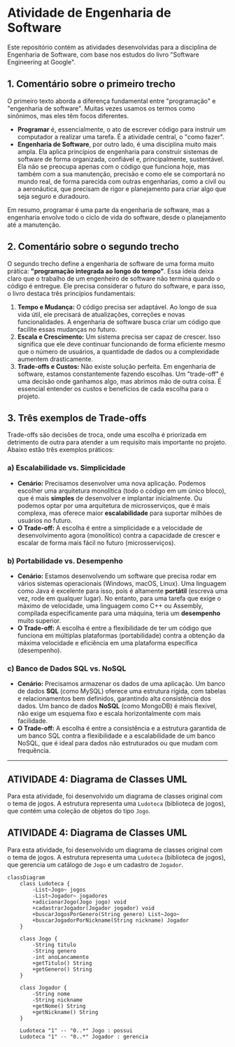 # Atividade de Engenharia de Software

Este repositório contém as atividades desenvolvidas para a disciplina de Engenharia de Software, com base nos estudos do livro "Software Engineering at Google".

## 1. Comentário sobre o primeiro trecho

O primeiro texto aborda a diferença fundamental entre "programação" e "engenharia de software". Muitas vezes usamos os termos como sinônimos, mas eles têm focos diferentes.

* **Programar** é, essencialmente, o ato de escrever código para instruir um computador a realizar uma tarefa. É a atividade central, o "como fazer".
* **Engenharia de Software**, por outro lado, é uma disciplina muito mais ampla. Ela aplica princípios de engenharia para construir sistemas de software de forma organizada, confiável e, principalmente, sustentável. Ela não se preocupa apenas com o código que funciona hoje, mas também com a sua manutenção, precisão e como ele se comportará no mundo real, de forma parecida com outras engenharias, como a civil ou a aeronáutica, que precisam de rigor e planejamento para criar algo que seja seguro e duradouro.

Em resumo, programar é uma parte da engenharia de software, mas a engenharia envolve todo o ciclo de vida do software, desde o planejamento até a manutenção.

## 2. Comentário sobre o segundo trecho

O segundo trecho define a engenharia de software de uma forma muito prática: **"programação integrada ao longo do tempo"**. Essa ideia deixa claro que o trabalho de um engenheiro de software não termina quando o código é entregue. Ele precisa considerar o futuro do software, e para isso, o livro destaca três princípios fundamentais:

1.  **Tempo e Mudança:** O código precisa ser adaptável. Ao longo de sua vida útil, ele precisará de atualizações, correções e novas funcionalidades. A engenharia de software busca criar um código que facilite essas mudanças no futuro.
2.  **Escala e Crescimento:** Um sistema precisa ser capaz de crescer. Isso significa que ele deve continuar funcionando de forma eficiente mesmo que o número de usuários, a quantidade de dados ou a complexidade aumentem drasticamente.
3.  **Trade-offs e Custos:** Não existe solução perfeita. Em engenharia de software, estamos constantemente fazendo escolhas. Um "trade-off" é uma decisão onde ganhamos algo, mas abrimos mão de outra coisa. É essencial entender os custos e benefícios de cada escolha para o projeto.

## 3. Três exemplos de Trade-offs

Trade-offs são decisões de troca, onde uma escolha é priorizada em detrimento de outra para atender a um requisito mais importante no projeto. Abaixo estão três exemplos práticos:

### a) Escalabilidade vs. Simplicidade

* **Cenário:** Precisamos desenvolver uma nova aplicação. Podemos escolher uma arquitetura monolítica (todo o código em um único bloco), que é mais **simples** de desenvolver e implantar inicialmente. Ou podemos optar por uma arquitetura de microsserviços, que é mais complexa, mas oferece maior **escalabilidade** para suportar milhões de usuários no futuro.
* **O Trade-off:** A escolha é entre a simplicidade e a velocidade de desenvolvimento agora (monolítico) contra a capacidade de crescer e escalar de forma mais fácil no futuro (microsserviços).

### b) Portabilidade vs. Desempenho

* **Cenário:** Estamos desenvolvendo um software que precisa rodar em vários sistemas operacionais (Windows, macOS, Linux). Uma linguagem como Java é excelente para isso, pois é altamente **portátil** (escreva uma vez, rode em qualquer lugar). No entanto, para uma tarefa que exige o máximo de velocidade, uma linguagem como C++ ou Assembly, compilada especificamente para uma máquina, teria um **desempenho** muito superior.
* **O Trade-off:** A escolha é entre a flexibilidade de ter um código que funciona em múltiplas plataformas (portabilidade) contra a obtenção da máxima velocidade e eficiência em uma plataforma específica (desempenho).

### c) Banco de Dados SQL vs. NoSQL

* **Cenário:** Precisamos armazenar os dados de uma aplicação. Um banco de dados **SQL** (como MySQL) oferece uma estrutura rígida, com tabelas e relacionamentos bem definidos, garantindo alta consistência dos dados. Um banco de dados **NoSQL** (como MongoDB) é mais flexível, não exige um esquema fixo e escala horizontalmente com mais facilidade.
* **O Trade-off:** A escolha é entre a consistência e a estrutura garantida de um banco SQL contra a flexibilidade e a escalabilidade de um banco NoSQL, que é ideal para dados não estruturados ou que mudam com frequência.

---

## ATIVIDADE 4: Diagrama de Classes UML

Para esta atividade, foi desenvolvido um diagrama de classes original com o tema de jogos. A estrutura representa uma `Ludoteca` (biblioteca de jogos), que contém uma coleção de objetos do tipo `Jogo`.

## ATIVIDADE 4: Diagrama de Classes UML

Para esta atividade, foi desenvolvido um diagrama de classes original com o tema de jogos. A estrutura representa uma `Ludoteca` (biblioteca de jogos), que gerencia um catálogo de `Jogo` e um cadastro de `Jogador`.

```mermaid
classDiagram
    class Ludoteca {
        -List~Jogo~ jogos
        -List~Jogador~ jogadores
        +adicionarJogo(Jogo jogo) void
        +cadastrarJogador(Jogador jogador) void
        +buscarJogosPorGenero(String genero) List~Jogo~
        +buscarJogadorPorNickname(String nickname) Jogador
    }

    class Jogo {
        -String titulo
        -String genero
        -int anoLancamento
        +getTitulo() String
        +getGenero() String
    }

    class Jogador {
        -String nome
        -String nickname
        +getNome() String
        +getNickname() String
    }

    Ludoteca "1" -- "0..*" Jogo : possui
    Ludoteca "1" -- "0..*" Jogador : gerencia
```
